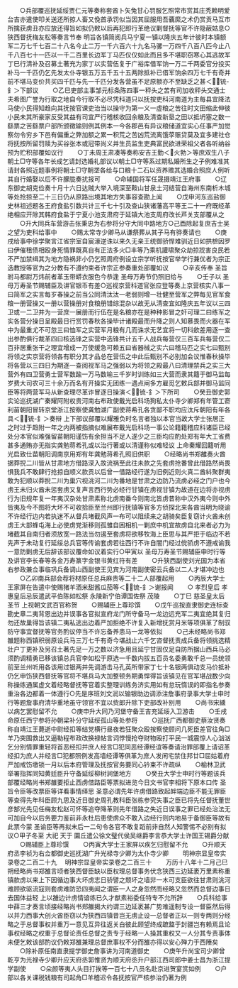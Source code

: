 <!-- { "loadSidebar": true } -->
　　○兵部覆巡抚延绥贾仁元等奏称套酋卜矢兔甘心罚服乞照常市赏其庄秃赖明爱台吉亦遣使叩关送还所掠人畜又俛首承罚似当因其屈服用吾覊縻之术仍赏贡马互市所擒获虏丑亦应放还得旨如拟仍敕以后再犯即行革绝议剿督抚等官不许隐蔽姑息○狭西督抚梅友松等奏言节奉  明旨各镇简阅兵马宁夏一镇以隆庆五年计彼时本镇额军二万七千七百二十八名今止二万一千六百六十九名马骡一万四千八百八匹今止八千八百七十一匹以一千二百里长边军丁马匹仅仅如此而且多不堪职窃寒心其逃故军丁巳行清补及召募土著充为家丁以实营伍复于广裕库借军饷一万二千两委官分投买补马一千匹仍乞先发太仆寺银五万五千五十五两除抵补已借军饷余四万七千有奇并前不堪马变价共买四千匹与先一千匹分发各营虽不足原额亦不至缺乏之甚＜锍-釒＞下部议
　　○乙巳吏部主事邹元标条陈四事一秤头之苦有司加收秤头交通士夫希图广誉为行取之地自今行取不必尽凭科道只以抚按吏科河南道为主每县宜降法马使小民得知趋向其抚按官课吏治当以操守为第一义一虚粮之苦往时文田缩此伸彼小民未其所豪家反受其益有司宜严行稽核收回余粮及清查新垦之田以抵坍塞之数一繇票之苦繇票户部所颁徵输则例其例本一今各郡邑有异议粮储道宜实心任事严加觉察勿令穷乡下邑有偏重之弊加额之累一积荒之苦凶荒流离饿莩赈贷莫及宜多建社仓将抚按所留罚赎为买谷张本或冠带尚义并生员监生吏典富民欲进荣祖父者各听纳谷预为贮积部覆如议行
　　○丁未周王肃凑等奏称安吉王勤＜火勃＞等庶双生八子朝土□守等各年长成乞请封选婚礼部议以朝土□守等系过期私婚所生之子例难准其请封各照近题事例将朝土□守朝垄各给与口粮十二石以资养赡其选婚合照庶人例听其自行婚娶以后不许朦胧奏扰报可
　　○命辅国将军任晟摄靖江王府事
　　○辽东御史胡克俭奏十月十六日达贼大举入境深至鞍山甘泉土河结营自海州东南析木城等处抢掠至二十三日仍从原路出境其地方失事容查勘上闻
　　○戊申河东巡盐御史林祖述题各王府食盐引数共计三千七十引及查山狭诸藩高平等王二十一府既经革绝相应开除其韩府食盐于宁夏小池支肃府于延镇大池支周府改长芦关支部覆从之
　　○升大同兵车营游击张秉忠为右参将分守大同中路地方○己酉除起复庶吉士吴之望为吏科给事中
　　○赐太常寺少卿马从谦祭葬从其子马有骅奏请也
　　○庚戌给事中徐学聚言江省宗室自宸濠逆诛以来久无亲王统御骄悍难驯近日如拱樜因罗曰伊催租债相殴身死情罪既真自有正法多火□丰等乃乘机讙啸聚众劫掠戕害良民若不严加禁缉其为地方隐祸非小仍乞照周府例设立宗学听抚按官举学行兼优者为宗正选教授等官为之分教有不遵约束者许宗正参奏重处部覆如议
　　○辛亥传奉  圣旨驸马都尉万炜前者革玉带蟒衣服色今恭逢  圣母万寿节仍照旧给与
　　○壬子以  圣母万寿圣节赐辅臣及讲官银币有差○巡视京营科道官张应登等奏上京营核实八事一曰简军之实言每岁春操之前当公同清汰汰一老弱则增一壮健至营军之弊每见官军食粮一册营操又一册以营操册对食粮册错综混杂以故无从清查宜如隆庆五年议以三四卫或一二卫并为一营庶一展册而行伍在是名粮亦在是种种影冒之奸可理二曰练军之实各营分操日呈殿最日行赏罚春秋各操毕计诸殿最而升降之则人知慕畏而火器在军中为最重尤不可忽三曰恤军之实营军月粮有几而诛求无艺宜将一切科歛差用逐一查出参酌俱行裁革四曰核选锋之实营中选锋共计五千人战兵每营仅三百车兵每营仅二百非居重张干之理宜增成一万使缓急可赖五曰省器械之实六曰稽马匹之实七曰甄别将领之实京营将领各有职分其才品总在营伍之中此后甄别不必别加会议惟春秋操毕将各营以三四日为期逐一查阅视军马之强弱以为将领之殿最八曰清理禁兵之实三大营外有四卫营勇士营军数踰一万马数喻三千岁时训练如三大营而隶其籍于御马监每岁费大司农可三十余万而名有开操实无团练一遇点闸多方雇觅乞敕兵部并御马监同臣等将两营军马从新查理尽革诈冒逐日操演＜锍-釒＞下所司
　　○癸丑御史郭实论巡抚湖广秦耀阿附权贵河南右布政使戴光启科场狥私太仆寺少卿郑有年管工窬利苗朝阳冒转京堂浙江按察使龚勉湖广副使蒋希孔各贪鄙不职均应汰斥朝阳有年各具＜锍-釒＞奏辩  上下部议部覆以耀雅负时名言者独以本官当故大学士张居正之时过于趋附一年之内两被指摘似难展布戴光启科场一事公论籍籍稽应科诸臣已经处分本官似难强留苗朝阳谨饬有余担当不足人遂少之三臣均应酌处郑有年大工省费甚多通贿亦无指实龚勉蒋希孔或以治行著或以清谨称似难轻议  上命秦耀回籍听用光启致仕苗朝阳调南京用郑有年龚勉蒋希孔照旧供职
　　○经略尚书郑雒奏火酋据莽掜二川皆从甘肃地方借路深入故流祸至此往未款之先套虏抢番曾此借路然尚畏惧我兵不敢肆行抢掠自顺义款贡以后曾一借路经行遂为旧例近则火真二酋紏聚群夷敢为犯顺以莽掜二川为巢穴视洮河二川为番地是甘肃之边防乃流虏必经之门户也今虏王未归火酋未惩套虏又复声言西行势必经行甘镇在虏视甘镇为故道在边将亦视虏行为旧规年复一年夷汉杂处甘肃素称北虏南番今则南北皆虏昔称中汉外夷今则中外皆夷及今不图将大坏不可收拾臣至兰州即行抚镇等官多方侦探北来各酋当明为晓谕不许经行边内若执迷不从督兵堵截风声一布可以阻续来之胡骑矣臣复窃计火酋未创虏王大部蜂屯海上必使虏党渐移则孤雏自困相机一剿庶中机宜故虏自北来者必力为堵截其自南归者须放宽一路法当勿遏至套虏将欲移牧海上臣思与其严拒于临边不若先声于未动复行延绥总兵官等传谕套虏若往西行不许自闇门经过傥骄虏不遵戒谕我一意防剿虏无后辞该部议覆命如议着实行○甲寅以  圣母万寿圣节赐辅臣申时行等及讲官李长春等各金万寿篆字金银书黄红符有差
　　○升狭西副使刘光国为本省右参政兼佥事临巩兵备调山西副使王见宾为河南副使密云兵备以二人才堪冲边也
　　○乙卯南兵部会荐将材原任总兵麻贵等二十二人部覆起用
　　○丙辰大学士王家屏在告遣中使赐猪羊酒米甜酱瓜茄等＜锍-釒＞谢报闻
　　○  孝烈皇后  孝惠皇后忌辰遣武平伯陈如松祭  永陵新宁伯谭国佐祭  茂陵
　　○丁巳  慈圣皇太后圣节  上视朝文武百官称贺
　　○赐辅臣上尊珍馔
　　○戊午巡按直隶御史连标查勘史章二夷背恩出边并误事各官拟宣府龙门所守备马一龙边远充军二夷宜绝其复归勿还故巢得旨该镇二夷私逃出边着严加拒绝不许复入新增抚赏月米等项俱革了制驭防守事宜督抚等官务酌议停当不许忘备养患马一龙等依拟
　　○己未经略尚书郑雒题称西镇积弱原设兵马三万七千有奇今堪战止六千乞咨督抚责成兵备将领挑选精壮户丁更补及另召土著先足一万之数以济急用且延宁甘固仅足自防所据山西兵马必须酌调精勇已移该镇总兵官李如松于原选一千数内拔五百员名委勇敢千总一员统领前至兰州听用各该用过银两并先调游击马孔英所带家丁七十名银两俱动支马价抵补仍乞申饬狭西督抚等官将不堪兵马大加整顿务期勇悍得旨该镇见在官军堪战数少向称操练通属虚文着经略督抚等官着实整理训练务济实用如有怠玩惰误的即指名参奏重治各边都着一体遵行○先是序班刘文润以输银助边调添注詹事府录事大学士申时行等题詹事府清华重地虽守领官不宜以赀郎升除下吏部改补别用
　　○尚书宋纁以病乞罢慰留不允
　　○庚申升大同乃河堡守备王吉充延绥入卫游击
　　○壬戌命原任西宁参将孙朝梁补分守延绥孤山等处参将
　　○巡抚广西都御史蔡汝贤奏称自靖江王薨逝中尉经扣等结党横行昼夜若狂聚众殴按察使顾问几死臣差官往角□羊乃突围救出又逼勒程布政改换禄帖言词悖慢抢夺财物殴打平民一城震惊人心汹汹乞分别情罪重轻将首恶经扣并庶人经言□犯同恶经谭经谊等奏请治罪部覆上请诏革经扣为庶人并经言□犯都照例发高墙经谭等俱革为庶人发闲宅禁住邦廿□屈姑着府严加戒饬墽锁一月以后本府管理及抚按官务要同心钤束不许疏纵
　　○榆林卫武举署指挥同知黄廷臣升守备延绥柳树涧堡地方
　　○癸丑大学士申时行等题该兵部覆经略尚书郑雒要拒止西虏借路臣等票拟进览今日文书官李相将下原本口传  圣旨令臣等改票臣等详看事情绎思  圣意必谓先年许虏借路致起衅端边臣不能无罪臣等查得先年科臣顾九思及近日御史周孔教科臣张栋参究失事之臣已将先任督抚董世彦郜光先见任梅友松赵可怀等追夺降革则先年借路之失近日误事之罪已经处治法无可加自今以后务要力鉴前非永杜后患使虏众不敢入边经行则内地易于备御臣等故有此票今蒙  圣谕臣等再拟末后一二句令各官不敢复蹈前非自然人知警惕不必别有拟议○甲子冬至  大祀  天于  圜丘遣公徐文璧代侯吴继爵李言恭大学士许国王锡爵分献
　　○赐辅臣上尊珍馔
　　○丙寅大学士王家屏以疾乞归慰留不允
　　○升顺天府丞李祯为右佥都御史巡抚湖广升光禄寺少卿为太仆寺少卿
　　明神宗显皇帝实录卷之二百二十九
　明神宗显皇帝实录卷之二百三十
　　万历十八年十二月己巳朔经略尚书郑雒言顷者狭西督臣缺以臣权理总督事务伏念狭西三边延袤万里素称重镇款虏以来上下因循边事大坏虏志日骄譬之颓坏之墙非一木可支臣欲往甘肃则洮河难顾欲驱流寇则套虏难防恐四夷闻之谓臣一人之身忽然而经略又忽然而总督边事日去国体益轻  上以雒边计虏情谙练已久才猷素裕委任特专不允所辞
　　○兵科给事中薛三才奏言顷接经略尚书郑雒揭大约谓三边延袤甚广势难遥制专设一督臣然后得以并力西事大创火酋臣窃以为狭西四镇昔岂无虏止设一总督者正以一则专两则分经略之于总督事权并重万一意见互异往返关白彼此顾望终成蹠盩于封疆岂有赖焉且论事权经略之权重于总督论责任总督之责专于经略一人操其重权又一人分其专责事体未便乞敕该部酌议仍敕郑雒兼理总督庶事权不分而雒亦得以安心殚力于西陲矣
　　○除补原任南直隶提学御史詹事讲为河南道御史
　　○庚午升尚宝司少卿曾乾亨为光禄寺少卿升应天府丞郭惟贤为顺天府丞升户部江西司郎中姜士昌为浙江提学副使
　　○朵颜等夷人头目打挨等一百七十八员名赴京进贺宴赏如例
　　○户部以各关课税钱粮有司起角□羊稽迟令各抚按官严核参治仍著为例
